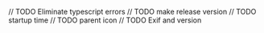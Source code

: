 // TODO Eliminate typescript errors
// TODO make release version
// TODO startup time
// TODO parent icon
// TODO Exif and version

